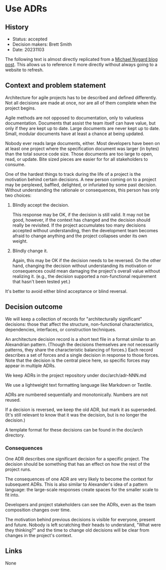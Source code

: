 # Use ADRs

## History

- Status: accepted
- Decision makers: Brett Smith
- Date: 20231103

The following text is almost directly replicated from a
[Michael Nygard blog post](http://thinkrelevance.com/blog/2011/11/15/documenting-architecture-decisions).
This allows us to reference it more directly without always going to a website
to refresh.

## Context and problem statement

Architecture for agile projects has to be described and defined differently. Not
all decisions are made at once, nor are all of them complete when the project
begins.

Agile methods are not opposed to documentation, only to valueless documentation.
Documents that assist the team itself can have value, but only if they are kept
up to date. Large documents are never kept up to date. Small, modular documents
have at least a chance at being updated.

Nobody ever reads large documents, either. Most developers have been on at least
one project where the specification document was larger (in bytes) than the
total source code size. Those documents are too large to open, read, or update.
Bite sized pieces are easier for for all stakeholders to consume.

One of the hardest things to track during the life of a project is the
motivation behind certain decisions. A new person coming on to a project may be
perplexed, baffled, delighted, or infuriated by some past decision. Without
understanding the rationale or consequences, this person has only two choices:

1. Blindly accept the decision.

   This response may be OK, if the decision is still valid. It may not be good,
   however, if the context has changed and the decision should really be
   revisited. If the project accumulates too many decisions accepted without
   understanding, then the development team becomes afraid to change anything
   and the project collapses under its own weight.

2. Blindly change it.

   Again, this may be OK if the decision needs to be reversed. On the other
   hand, changing the decision without understanding its motivation or
   consequences could mean damaging the project's overall value without
   realizing it. (e.g., the decision supported a non-functional requirement that
   hasn't been tested yet.)

It's better to avoid either blind acceptance or blind reversal.

## Decision outcome

We will keep a collection of records for "architecturally significant"
decisions: those that affect the structure, non-functional characteristics,
dependencies, interfaces, or construction techniques.

An architecture decision record is a short text file in a format similar to an
Alexandrian pattern. (Though the decisions themselves are not necessarily
patterns, they share the characteristic balancing of forces.) Each record
describes a set of forces and a single decision in response to those forces.
Note that the decision is the central piece here, so specific forces may appear
in multiple ADRs.

We keep ADRs in the project repository under doc/arch/adr-NNN.md

We use a lightweight text formatting language like Markdown or Textile.

ADRs are numbered sequentially and monotonically. Numbers are not reused.

If a decision is reversed, we keep the old ADR, but mark it as superseded. (It's
still relevant to know that it was the decision, but is no longer the decision.)

A template format for these decisions can be found in the doc/arch directory.

### Consequences

One ADR describes one significant decision for a specific project. The decision
should be something that has an effect on how the rest of the project runs.

The consequences of one ADR are very likely to become the context for subsequent
ADRs. This is also similar to Alexander's idea of a pattern language: the
large-scale responses create spaces for the smaller scale to fit into.

Developers and project stakeholders can see the ADRs, even as the team
composition changes over time.

The motivation behind previous decisions is visible for everyone, present and
future. Nobody is left scratching their heads to understand, "What were they
thinking?" and the time to change old decisions will be clear from changes in
the project's context.

## Links <!-- optional -->

None
